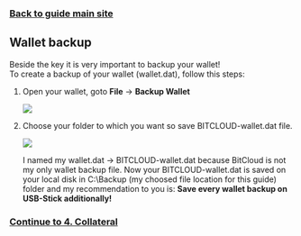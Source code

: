 ### **[Back to guide main site](readme.md)**

## Wallet backup
Beside the key it is very important to backup your wallet!\
To create a backup of your wallet (wallet.dat), follow this steps:

1. Open your wallet, goto **File** -> **Backup Wallet**

    <img src="https://node-support.network/coins/bitcloud/3_wallet_backup/1.png?">
    
2. Choose your folder to which you want so save BITCLOUD-wallet.dat file.

    <img src="https://node-support.network/coins/bitcloud/3_wallet_backup/2.png?">
    
    I named my wallet.dat -> BITCLOUD-wallet.dat because BitCloud is not my only wallet backup file.
    Now your BITCLOUD-wallet.dat is saved on your local disk in C:\Backup (my choosed file location for this guide) folder and my recommendation to you is: **Save every wallet backup on USB-Stick additionally!**

### **[Continue to 4. Collateral](mn_guide_collateral.md)**
